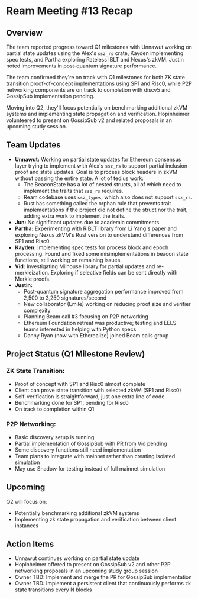 # Ream Meeting #13 Recap

## Overview

The team reported progress toward Q1 milestones with Unnawut working on partial state updates using the Alex's `ssz_rs` crate, Kayden implementing spec tests, and Partha exploring Rateless IBLT and Nexus's zkVM. Justin noted improvements in post-quantum signature performance.

The team confirmed they're on track with Q1 milestones for both ZK state transition proof-of-concept implementations using SP1 and Risc0, while P2P networking components are on track to completion with discv5 and GossipSub implementation pending.

Moving into Q2, they'll focus potentially on benchmarking additional zkVM systems and implementing state propagation and verification. Hopinheimer volunteered to present on GossipSub v2 and related proposals in an upcoming study session.

## Team Updates

- **Unnawut:** Working on partial state updates for Ethereum consensus layer trying to implement with Alex's `ssz_rs` to support partial inclusion proof and state updates. Goal is to process block headers in zkVM without passing the entire state. A lot of tedius work:
  - The BeaconState has a lot of nested structs, all of which need to implement the traits that `ssz_rs` requires.
  - Ream codebase uses `ssz_types`, which also does not support `ssz_rs`.
  - Rust has something called the orphan rule that prevents trait implementations if the project did not define the struct nor the trait, adding extra work to implement the traits.
- **Jun:** No significant updates due to academic commitments.
- **Partha:** Experimenting with RIBLT library from Li Yang's paper and exploring Nexus zkVM's Rust version to understand differences from SP1 and Risc0.
- **Kayden:** Implementing spec tests for process block and epoch processing. Found and fixed some misimplementations in beacon state functions, still working on remaining issues.
- **Vid:** Investigating Milhouse library for partial updates and re-merkleization. Exploring if selective fields can be sent directly with Merkle proofs.
- **Justin:**
  - Post-quantum signature aggregation performance improved from 2,500 to 3,250 signatures/second
  - New collaborator (Emile) working on reducing proof size and verifier complexity
  - Planning Beam call #3 focusing on P2P networking
  - Ethereum Foundation retreat was productive; testing and EELS teams interested in helping with Python specs
  - Danny Ryan (now with Etherealize) joined Beam calls group

## Project Status (Q1 Milestone Review)

### ZK State Transition:

  - Proof of concept with SP1 and Risc0 almost complete
  - Client can prove state transition with selected zkVM (SP1 and Risc0)
  - Self-verification is straightforward, just one extra line of code
  - Benchmarking done for SP1, pending for Risc0
  - On track to completion within Q1

### P2P Networking:

  - Basic discovery setup is running
  - Partial implementation of GossipSub with PR from Vid pending
  - Some discovery functions still need implementation
  - Team plans to integrate with mainnet rather than creating isolated simulation
  - May use Shadow for testing instead of full mainnet simulation

## Upcoming

Q2 will focus on:

  - Potentially benchmarking additional zkVM systems
  - Implementing zk state propagation and verification between client instances

## Action Items

- Unnawut continues working on partial state update
- Hopinheimer offered to present on GossipSub v2 and other P2P networking proposals in an upcoming study group session
- Owner TBD: Implement and merge the PR for GossipSub implementation
- Owner TBD: Implement a persistent client that continuously performs zk state transitions every N blocks
